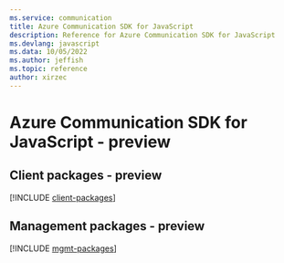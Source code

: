 ```yaml
---
ms.service: communication
title: Azure Communication SDK for JavaScript
description: Reference for Azure Communication SDK for JavaScript
ms.devlang: javascript
ms.data: 10/05/2022
ms.author: jeffish
ms.topic: reference
author: xirzec
---
```

# Azure Communication SDK for JavaScript - preview

## Client packages - preview
[!INCLUDE [client-packages](communication-client-index.md)]
## Management packages - preview
[!INCLUDE [mgmt-packages](communication-mgmt-index.md)]